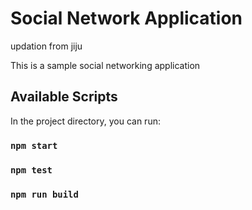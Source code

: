 # Social Network Application
updation from jiju

This is a sample social networking application

## Available Scripts

In the project directory, you can run:

### `npm start`

### `npm test`

### `npm run build`
